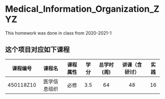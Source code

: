 # Medical_Information_Organization_ZYZ
This homework was done in class from 2020-2021-1
## 这个项目对应如下课程
|课程编号|课程名|课程属性|学分|总学时(周)|讲课（含研讨）|实践|
| :----: |:----: |:----: |:----: |:----: |:----: |:----: |
|450118Z10| 	医学信息组织 |	必修 	|3.5 |	64 	|48 |	16|

